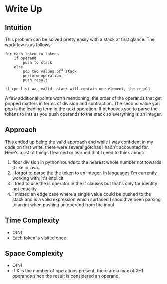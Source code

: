 # Write Up

## Intuition
This problem can be solved pretty easily with a stack at first glance. The workflow is as follows:
```
for each token in tokens
    if operand
        push to stack
    else
        pop two values off stack
        perform operation
        push result
    
if rpn list was valid, stack will contain one element, the result
```

A few additional points worth mentioning, the order of the operands that get popped matters in terms of division and subtraction. The second value you pop is the leading term in the next operation. It behooves you to parse the tokens to ints as you push operands to the stack so everything is an integer. 

## Approach
This ended up being the valid approach and while I was confident in my code on first write, there were several gotchas I hadn't accounted for. Here's a list of things I learned or learned that I need to think about:
1. floor division in python rounds to the nearest whole number not towards 0 like in java. 
2. I forgot to parse the the token to an integer. In languages I'm currently working with, it's implicit
3. I tried to use the is operator in the if clauses but that's only for identity not equality
4. I missed an edge case where a single value could be pushed to the stack and is a valid expression which surfaced I should've been parsing to an int when pushing an operand from the input

## Time Complexity
- O(N)
- Each token is visited once

## Space Complexity
- O(N)
- if X is the number of operations present, there are a max of X+1 operands since the result is considered an operand. 